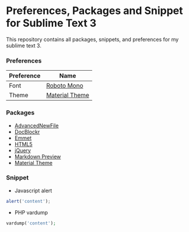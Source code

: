 # Preferences, Packages and Snippet for Sublime Text 3

This repository contains all packages, snippets, and preferences for my sublime text 3.

### Preferences

| Preference | Name
| --- | ---
| Font | [Roboto Mono](https://github.com/google/fonts/tree/master/apache/robotomono)
| Theme | [Material Theme](https://packagecontrol.io/packages/Material%20Theme)

### Packages

* [AdvancedNewFile](https://packagecontrol.io/packages/AdvancedNewFile)
* [DocBlockr](https://packagecontrol.io/packages/DocBlockr)
* [Emmet](https://packagecontrol.io/packages/Emmet)
* [HTML5](https://packagecontrol.io/packages/HTML5)
* [jQuery](https://packagecontrol.io/packages/jQuery)
* [Markdown Preview](https://packagecontrol.io/packages/Markdown%20Preview)
* [Material Theme](https://packagecontrol.io/packages/Material%20Theme)

### Snippet

* Javascript alert
```javascript
alert('content');
```
* PHP vardump
```php
vardump('content');
```
